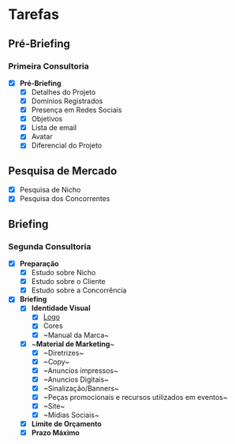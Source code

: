 # Tarefas

## Pré-Briefing

### Primeira Consultoria

- [X] **Pré-Briefing**
    - [X] Detalhes do Projeto
    - [X] Domínios Registrados
    - [X] Presença em Redes Sociais
    - [X] Objetivos
    - [X] Lista de email
    - [X] Avatar
    - [X] Diferencial do Projeto

## Pesquisa de Mercado
- [X] Pesquisa de Nicho
- [X] Pesquisa dos Concorrentes

## Briefing

### Segunda Consultoria

  - [X] **Preparação**
    - [X] Estudo sobre Nicho
    - [X] Estudo sobre o Cliente
    - [X] Estudo sobre a Concorrência

  - [X] **Briefing**
    - [X] **Identidade Visual**
      - [X] [Logo](./brand/logo-pure.png)
      - [X] Cores
      - [X] ~Manual da Marca~  
    - [X] ~**Material de Marketing**~
      - [X] ~Diretrizes~
      - [X] ~Copy~
      - [X] ~Anuncios impressos~
      - [X] ~Anuncios Digitais~
      - [X] ~Sinalização/Banners~
      - [X] ~Peças promocionais e recursos utilizados em eventos~
      - [X] ~Site~
      - [X] ~Mídias Sociais~
    - [X] **Limite de Orçamento**
    - [X] **Prazo Máximo**
